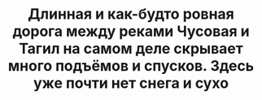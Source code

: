 ---
title: 'Длинная и как-будто ровная дорога между реками Чусовая и Тагил на самом деле скрывает много подъёмов и спусков. Здесь уже почти нет снега и сухо'
location: 'У перевала Синяя Гора. Дорога Нижний Тагил — Серебрянка. Горноуральский район, Свердловская область, Россия'

tags: [all, 2015]
category: as-the-first-settlers
---